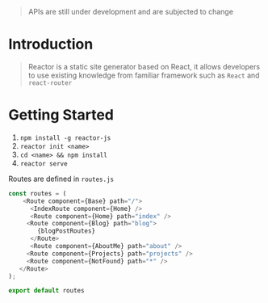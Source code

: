 > APIs are still under development and are subjected to change

# Introduction
> Reactor is a static site generator based on React, it allows developers to use existing 
  knowledge from familiar framework such as `React` and `react-router`
  
# Getting Started

1. `npm install -g reactor-js`
2. `reactor init <name>`
3. `cd <name> && npm install`
4. `reactor serve`

Routes are defined in `routes.js`
``` js
const routes = (
    <Route component={Base} path="/">
      <IndexRoute component={Home} />
      <Route component={Home} path="index" />
     <Route component={Blog} path="blog">
        {blogPostRoutes}
      </Route>
      <Route component={AboutMe} path="about" />
     <Route component={Projects} path="projects" />
     <Route component={NotFound} path="*" />
   </Route>
);

export default routes
```


